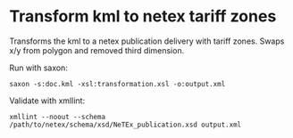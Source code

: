 # Transform kml to netex tariff zones

Transforms the kml to a netex publication delivery with tariff zones.
Swaps x/y from polygon and removed third dimension.

Run with saxon:
```
saxon -s:doc.kml -xsl:transformation.xsl -o:output.xml
```

Validate with xmllint:
```
xmllint --noout --schema /path/to/netex/schema/xsd/NeTEx_publication.xsd output.xml
```
